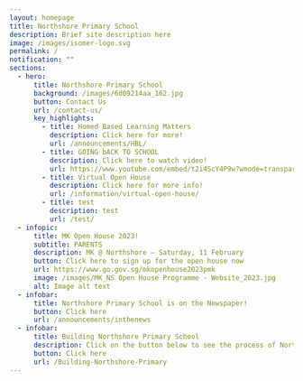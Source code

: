 ```yaml
---
layout: homepage
title: Northshore Primary School
description: Brief site description here
image: /images/isomer-logo.svg
permalink: /
notification: ""
sections:
  - hero:
      title: Northshore Primary School
      background: /images/6d09214aa_162.jpg
      button: Contact Us
      url: /contact-us/
      key_highlights:
        - title: Homed Based Learning Matters
          description: Click here for more!
          url: /announcements/HBL/
        - title: GOING bACK TO SCHOOL
          description: Click here to watch video!
          url: https://www.youtube.com/embed/t2i4ScY4P9w?wmode=transparent&amp;playlist=t2i4ScY4P9w&amp;loop=1
        - title: Virtual Open House
          description: Click here for more info!
          url: /information/virtual-open-house/
        - title: test
          description: test
          url: /test/
  - infopic:
      title: MK Open House 2023!
      subtitle: PARENTS
      description: MK @ Northshore – Saturday, 11 February
      button: Click here to sign up for the open house now
      url: https://www.go.gov.sg/mkopenhouse2023pmk
      image: /images/MK_NS Open House Programme - Website_2023.jpg
      alt: Image alt text
  - infobar:
      title: Northshore Primary School is on the Newspaper!
      button: Click here
      url: /announcements/inthenews
  - infobar:
      title: Building Northshore Primary School
      description: Click on the button below to see the process of Northshore taking shape!
      button: Click here
      url: /Building-Northshore-Primary
---
```


